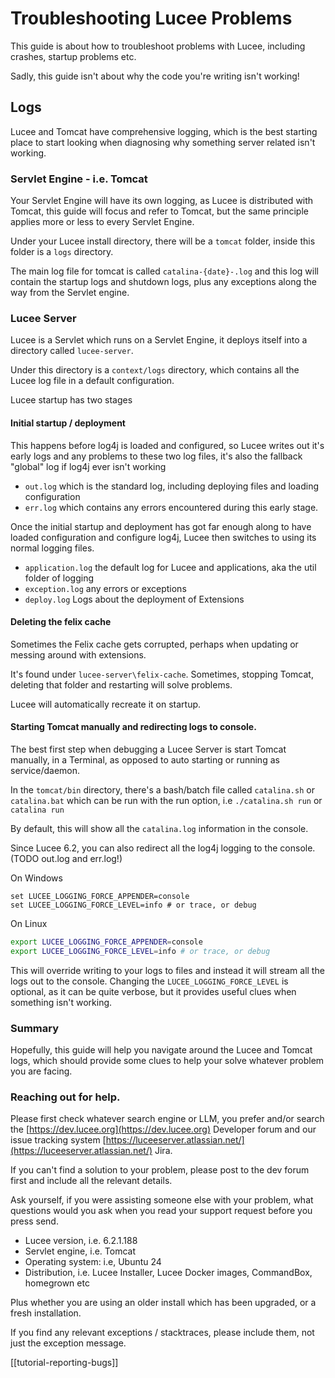 
<!--
{
  "title": "Troubleshooting Lucee Server problems",
  "id": "troubleshooting",
  "categories": [
    "server",
    "debugging"
  ],
  "description": "A guide to diagnosing problems with Lucee",
  "keywords": [
    "startup",
    "deployment",
    "logs"
  ],
  "related":[
  ]
}
-->

# Troubleshooting Lucee Problems

This guide is about how to troubleshoot problems with Lucee, including crashes, startup problems etc.

Sadly, this guide isn't about why the code you're writing isn't working!

## Logs

Lucee and Tomcat have comprehensive logging, which is the best starting place to start looking when diagnosing why something server related isn't working.

### Servlet Engine - i.e. Tomcat

Your Servlet Engine will have its own logging, as Lucee is distributed with Tomcat, this guide will focus and refer to Tomcat, but the same principle applies more or less to every Servlet Engine.

Under your Lucee install directory, there will be a `tomcat` folder, inside this folder is a `logs` directory.

The main log file for tomcat is called `catalina-{date}-.log` and this log will contain the startup logs and shutdown logs, plus any exceptions along the way from the Servlet engine.

### Lucee Server

Lucee is a Servlet which runs on a Servlet Engine, it deploys itself into a directory called `lucee-server`.

Under this directory is a `context/logs` directory, which contains all the Lucee log file in a default configuration.

Lucee startup has two stages

#### Initial startup / deployment

This happens before log4j is loaded and configured, so Lucee writes out it's early logs and any problems to these two log files, it's also the fallback "global" log if log4j ever isn't working

- `out.log` which is the standard log, including deploying files and loading configuration
- `err.log` which contains any errors encountered during this early stage.

Once the initial startup and deployment has got far enough along to have loaded configuration and configure log4j, Lucee then switches to using its normal logging files.

- `application.log` the default log for Lucee and applications, aka the util folder of logging
- `exception.log` any errors or exceptions
- `deploy.log` Logs about the deployment of Extensions

#### Deleting the felix cache

Sometimes the Felix cache gets corrupted, perhaps when updating or messing around with extensions.

It's found under `lucee-server\felix-cache`. Sometimes, stopping Tomcat, deleting that folder and restarting will solve problems. 

Lucee will automatically recreate it on startup.

#### Starting Tomcat manually and redirecting logs to console.

The best first step when debugging a Lucee Server is start Tomcat manually, in a Terminal, as opposed to auto starting or running as service/daemon.

In the `tomcat/bin` directory, there's a bash/batch file called `catalina.sh` or `catalina.bat` which can be run with the run option, i.e `./catalina.sh run` or `catalina run`

By default, this will show all the `catalina.log` information in the console.

Since Lucee 6.2, you can also redirect all the log4j logging to the console. (TODO out.log and err.log!)

On Windows

```batch
set LUCEE_LOGGING_FORCE_APPENDER=console
set LUCEE_LOGGING_FORCE_LEVEL=info # or trace, or debug

```

On Linux

```bash
export LUCEE_LOGGING_FORCE_APPENDER=console
export LUCEE_LOGGING_FORCE_LEVEL=info # or trace, or debug
```

This will override writing to your logs to files and instead it will stream all the logs out to the console. Changing the `LUCEE_LOGGING_FORCE_LEVEL` is optional, as it can be quite verbose, but it provides useful clues when something isn't working.

### Summary

Hopefully, this guide will help you navigate around the Lucee and Tomcat logs, which should provide some clues to help your solve whatever problem you are facing.

### Reaching out for help.

Please first check whatever search engine or LLM, you prefer and/or search the [https://dev.lucee.org](https://dev.lucee.org) Developer forum and our issue tracking system [https://luceeserver.atlassian.net/](https://luceeserver.atlassian.net/) Jira.

If you can't find a solution to your problem, please post to the dev forum first and include all the relevant details.

Ask yourself, if you were assisting someone else with your problem, what questions would you ask when you read your support request before you press send.

- Lucee version, i.e. 6.2.1.188
- Servlet engine, i.e. Tomcat
- Operating system: i.e, Ubuntu 24
- Distribution, i.e. Lucee Installer, Lucee Docker images, CommandBox, homegrown etc

Plus whether you are using an older install which has been upgraded, or a fresh installation.

If you find any relevant exceptions / stacktraces, please include them, not just the exception message.

[[tutorial-reporting-bugs]]
